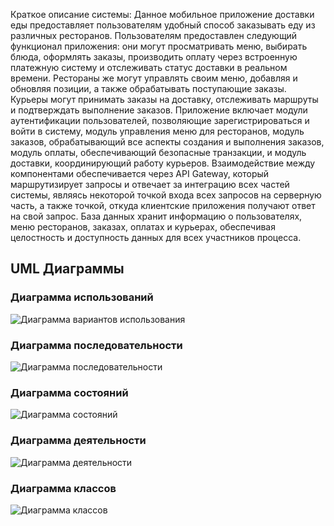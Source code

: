 Краткое описание системы:
	Данное мобильное приложение доставки еды предоставляет пользователям удобный способ заказывать еду из различных ресторанов. Пользователям предоставлен следующий функционал приложения: они могут просматривать меню, выбирать блюда, оформлять заказы, производить оплату через встроенную платежную систему и отслеживать статус доставки в реальном времени.
	Рестораны же могут управлять своим меню, добавляя и обновляя позиции, а также обрабатывать поступающие заказы. Курьеры могут принимать заказы на доставку, отслеживать маршруты и подтверждать выполнение заказов.
	Приложение включает модули аутентификации пользователей, позволяющие зарегистрироваться и войти в систему, модуль управления меню для ресторанов, модуль заказов, обрабатывающий все аспекты создания и выполнения заказов, модуль оплаты, обеспечивающий безопасные транзакции, и модуль доставки, координирующий работу курьеров.
	Взаимодействие между компонентами обеспечивается через API Gateway, который маршрутизирует запросы и отвечает за интеграцию всех частей системы, являясь некоторой точкой входа всех запросов на серверную часть, а также точкой, откуда клиентские приложения получают ответ на свой запрос.
	База данных хранит информацию о пользователях, меню ресторанов, заказах, оплатах и курьерах, обеспечивая целостность и доступность данных для всех участников процесса.
 ## UML Диаграммы
 ### Диаграмма использований
 ![Диаграмма вариантов использования](images/1.jpg)
 ### Диаграмма последовательности
 ![Диаграмма последовательности](images/2.jpg)
 ### Диаграмма состояний
 ![Диаграмма состояний](images/3.jpg)
 ### Диаграмма деятельности
 ![Диаграмма деятельности](images/4.jpg)
 ### Диаграмма классов
 ![Диаграмма классов](images/5.jpg)
